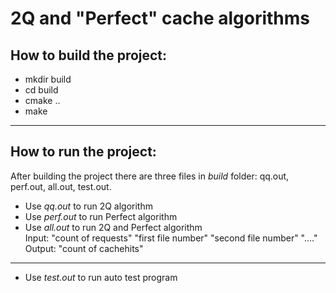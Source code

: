 # 2Q and "Perfect" cache algorithms

## How to build the project: 

* mkdir build
* cd build
* cmake ..
* make 

---

## How to run the project:

After building the project there are three files in *build* folder: qq.out, perf.out, all.out, test.out.

+ Use *qq.out* to run 2Q algorithm
+ Use *perf.out* to run Perfect algorithm
+ Use *all.out* to run 2Q and Perfect algorithm  
Input: "count of requests" "first file number" "second file number" "...."
Output: "count of cachehits"

---
+ Use *test.out* to run auto test program
